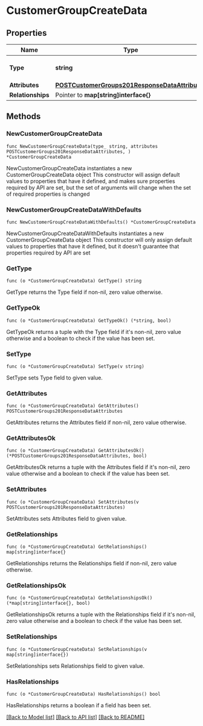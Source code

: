 # CustomerGroupCreateData

## Properties

Name | Type | Description | Notes
------------ | ------------- | ------------- | -------------
**Type** | **string** | The resource&#39;s type | [default to "customer_groups"]
**Attributes** | [**POSTCustomerGroups201ResponseDataAttributes**](POSTCustomerGroups201ResponseDataAttributes.md) |  | 
**Relationships** | Pointer to **map[string]interface{}** |  | [optional] 

## Methods

### NewCustomerGroupCreateData

`func NewCustomerGroupCreateData(type_ string, attributes POSTCustomerGroups201ResponseDataAttributes, ) *CustomerGroupCreateData`

NewCustomerGroupCreateData instantiates a new CustomerGroupCreateData object
This constructor will assign default values to properties that have it defined,
and makes sure properties required by API are set, but the set of arguments
will change when the set of required properties is changed

### NewCustomerGroupCreateDataWithDefaults

`func NewCustomerGroupCreateDataWithDefaults() *CustomerGroupCreateData`

NewCustomerGroupCreateDataWithDefaults instantiates a new CustomerGroupCreateData object
This constructor will only assign default values to properties that have it defined,
but it doesn't guarantee that properties required by API are set

### GetType

`func (o *CustomerGroupCreateData) GetType() string`

GetType returns the Type field if non-nil, zero value otherwise.

### GetTypeOk

`func (o *CustomerGroupCreateData) GetTypeOk() (*string, bool)`

GetTypeOk returns a tuple with the Type field if it's non-nil, zero value otherwise
and a boolean to check if the value has been set.

### SetType

`func (o *CustomerGroupCreateData) SetType(v string)`

SetType sets Type field to given value.


### GetAttributes

`func (o *CustomerGroupCreateData) GetAttributes() POSTCustomerGroups201ResponseDataAttributes`

GetAttributes returns the Attributes field if non-nil, zero value otherwise.

### GetAttributesOk

`func (o *CustomerGroupCreateData) GetAttributesOk() (*POSTCustomerGroups201ResponseDataAttributes, bool)`

GetAttributesOk returns a tuple with the Attributes field if it's non-nil, zero value otherwise
and a boolean to check if the value has been set.

### SetAttributes

`func (o *CustomerGroupCreateData) SetAttributes(v POSTCustomerGroups201ResponseDataAttributes)`

SetAttributes sets Attributes field to given value.


### GetRelationships

`func (o *CustomerGroupCreateData) GetRelationships() map[string]interface{}`

GetRelationships returns the Relationships field if non-nil, zero value otherwise.

### GetRelationshipsOk

`func (o *CustomerGroupCreateData) GetRelationshipsOk() (*map[string]interface{}, bool)`

GetRelationshipsOk returns a tuple with the Relationships field if it's non-nil, zero value otherwise
and a boolean to check if the value has been set.

### SetRelationships

`func (o *CustomerGroupCreateData) SetRelationships(v map[string]interface{})`

SetRelationships sets Relationships field to given value.

### HasRelationships

`func (o *CustomerGroupCreateData) HasRelationships() bool`

HasRelationships returns a boolean if a field has been set.


[[Back to Model list]](../README.md#documentation-for-models) [[Back to API list]](../README.md#documentation-for-api-endpoints) [[Back to README]](../README.md)


